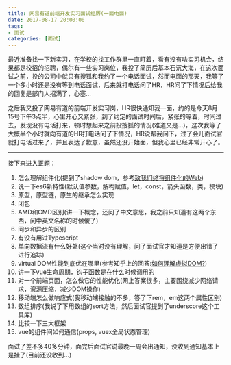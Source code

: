```yaml
---
title: 网易有道前端开发实习面试经历(一面电面)
date: 2017-08-17 20:00:00
tags: 
- 面试
categories: [面试]
---
```

<p></p>
<!-- more -->
最近准备找一下新实习，在学校的找工作群里一直盯着，看有没有啥实习机会，结果都是校招的招聘，偶尔有一些实习岗位，我投了简历后基本石沉大海，在这次面试之前，投的公司中就只有搜狐和我约了一个电话面试，然而电面的那天，我等了一个多小时还是没有等到电话面试，后来就打电话问了HR，HR问了下情况后给我的回复是部门人招满了，心塞...

之后我又投了网易有道的前端开发实习岗，HR很快通知我一面，约的是今天8月15号下午3点半，心里开心又紧张，到了约定的面试时间后，紧张的等着，时间过去，发现没有电话打来，顿时想起来之前投搜狐的情况(难道又是...)，这次我等了大概半个小时就向有道的HR打电话问了下情况，HR说帮我问下，过了会儿面试官就打电话过来了，并且表达了歉意，虽然还没开始面，但我心里已经非常开心了。

***

接下来进入正题：
1. 怎么理解组件化(提到了shadow dom，参考[致我们终将组件化的Web](http://www.alloyteam.com/2015/11/we-will-be-componentized-web-long-text/)) 
2. 说一下es6新特性(默认值参数，解构赋值，let，const，箭头函数，类，模块)
3. 原型，原型链，原生的继承怎么实现
4. 闭包
5. AMD和CMD区别(讲一下概念，还问了中文意思，我之前只知道有这两个东西，问中英文名称的时候傻了)
6. 同步和异步的区别
7. 有没有用过Typescript
8. 单向数据流有什么好处(这个当时没有理解，问了面试官才知道是方便出错了进行追踪)
9. virtual DOM性能到底优在哪里(参考知乎上的回答:[如何理解虚拟DOM?](https://www.zhihu.com/question/29504639?sort=created))
10. 讲一下vue生命周期，钩子函数是在什么时候调用的
11. 对一个前端页面，怎么做它的性能优化(网上答案很多，主要围绕减少网络请求，资源压缩，减少DOM操作)
12. 移动端怎么做响应式(我移动端接触的不多，答了下rem，em这两个属性区别)
13. 数组排序(我说了下用数组的sort方法，然后面试官提到了underscore这个工具库)
14. 比较一下三大框架
15. vue的组件间如何通信(props, vuex全局状态管理)

面试了差不多40多分钟，面完后面试官说最晚一周会出通知，没收到通知基本上是挂了(目前还没收到...)

